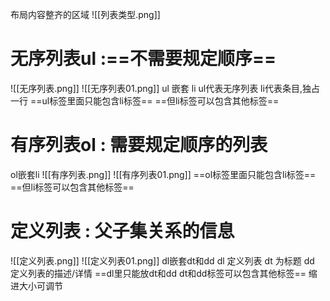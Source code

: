 布局内容整齐的区域
![[列表类型.png]]
# 无序列表ul :==不需要规定顺序==
![[无序列表.png]]
![[无序列表01.png]]
ul 嵌套 li
ul代表无序列表
li代表条目,独占一行
==ul标签里面只能包含li标签==
==但li标签可以包含其他标签==
# 有序列表ol : 需要规定顺序的列表
ol嵌套li
![[有序列表.png]]
![[有序列表01.png]]
==ol标签里面只能包含li标签==
==但li标签可以包含其他标签==
# 定义列表 :  父子集关系的信息
![[定义列表.png]]
![[定义列表01.png]]
dl嵌套dt和dd
dl 定义列表
dt 为标题
dd 定义列表的描述/详情
==dl里只能放dt和dd
dt和dd标签可以包含其他标签==
缩进大小可调节